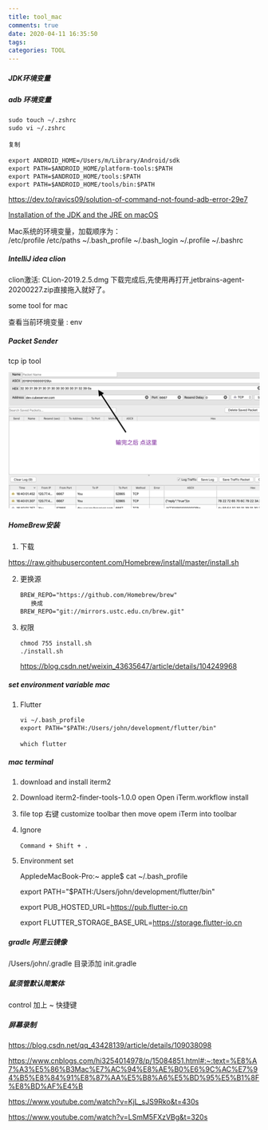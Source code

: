 ```yaml
---
title: tool_mac
comments: true
date: 2020-04-11 16:35:50
tags:
categories: TOOL
---
```


##### JDK环境变量

##### adb 环境变量

```
sudo touch ~/.zshrc
sudo vi ~/.zshrc

复制

export ANDROID_HOME=/Users/m/Library/Android/sdk
export PATH=$ANDROID_HOME/platform-tools:$PATH
export PATH=$ANDROID_HOME/tools:$PATH
export PATH=$ANDROID_HOME/tools/bin:$PATH
```

https://dev.to/ravics09/solution-of-command-not-found-adb-error-29e7

[Installation of the JDK and the JRE on macOS](https://docs.oracle.com/javase/10/install/installation-jdk-and-jre-macos.htm#JSJIG-GUID-F575EB4A-70D3-4AB4-A20E-DBE95171AB5F)

Mac系统的环境变量，加载顺序为：  
/etc/profile /etc/paths ~/.bash_profile ~/.bash_login ~/.profile ~/.bashrc

##### IntelliJ idea clion

clion激活: CLion-2019.2.5.dmg 下载完成后,先使用再打开,jetbrains-agent-20200227.zip直接拖入就好了。

some tool for mac

查看当前环境变量 : env

##### Packet Sender

tcp ip tool

<img src="tool-mac/Screen Shot 2020-04-11 at 4.40.59 PM.png" alt="Screen Shot 2020-04-11 at 4.40.59 PM" style="zoom:67%;" />

##### HomeBrew安装

1. 下载

https://raw.githubusercontent.com/Homebrew/install/master/install.sh

2. 更换源
   
   ```
   BREW_REPO="https://github.com/Homebrew/brew"
      换成  
   BREW_REPO="git://mirrors.ustc.edu.cn/brew.git" 
   ```

3. 权限
   
   ```
   chmod 755 install.sh 
   ./install.sh 
   ```
   
   https://blog.csdn.net/weixin_43635647/article/details/104249968

##### set environment variable mac

1. Flutter
   
   ```
   vi ~/.bash_profile
   export PATH="$PATH:/Users/john/development/flutter/bin"
   
   which flutter
   ```

##### mac terminal

1. download and install iterm2

2. Download iterm2-finder-tools-1.0.0  open Open iTerm.workflow install

3. file top 右键 customize toolbar then move opem iTerm into toolbar

4. Ignore
   
   `Command + Shift + .`

5. Environment set
   
   AppledeMacBook-Pro:~ apple$ cat ~/.bash_profile
   
   export PATH="$PATH:/Users/john/development/flutter/bin"
   
   export PUB_HOSTED_URL=https://pub.flutter-io.cn
   
   export FLUTTER_STORAGE_BASE_URL=https://storage.flutter-io.cn 

##### gradle 阿里云镜像

/Users/john/.gradle 目录添加 init.gradle

##### 鼠须管默认简繁体

control 加上 ~ 快捷键

##### 屏幕录制

https://blog.csdn.net/qq_43428139/article/details/109038098

https://www.cnblogs.com/hi3254014978/p/15084851.html#:~:text=%E8%A7%A3%E5%86%B3Mac%E7%AC%94%E8%AE%B0%E6%9C%AC%E7%94%B5%E8%84%91%E8%87%AA%E5%B8%A6%E5%BD%95%E5%B1%8F%E8%BD%AF%E4%B



https://www.youtube.com/watch?v=KjL_sJS9Rko&t=430s

https://www.youtube.com/watch?v=LSmM5FXzVBg&t=320s
